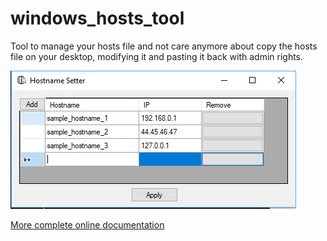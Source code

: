 # windows_hosts_tool
Tool to manage your hosts file and not care anymore about copy the hosts file on your desktop, modifying it and pasting it back with admin rights.

![](README_content/hosts.png)

[More complete online documentation](./docs/manual.en.html)